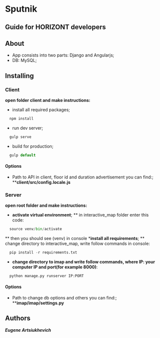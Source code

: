 # Sputnik

## Guide for HORIZONT developers

## About

* App consists into two parts: Django and Angularjs;
* DB: MySQL;

## Installing
### Client
__open folder client and make instructions:__
* install all required packages;
```javascript
  npm install
```
* run dev server;
```javascript
  gulp serve
```
* build for  production;
```javascript
  gulp default
```
#### Options
* Path to API in client, floor id and duration advertisement you can find:;
**__client/src/config.locale.js__

### Server
__open root folder and make instructions:__
*  __activate virtual environment__;
** in interactive_map folder enter this code:
```python
  source venv/bin/activate
```
** then you should see (venv) in console
*__install all requirements__;
** change directory to interactive_map, write follow commands in console:
```python
  pip install -r requirements.txt
```
* __change directory to imap and write follow commands, where IP: your computer IP and port(for example 8000)__:
```python
  python manage.py runserver IP:PORT
```
#### Options
* Path to change db options and others you can find:;
**__imap/imap/settings.py__


## Authors
__*Eugene Artsiukhevich*__
